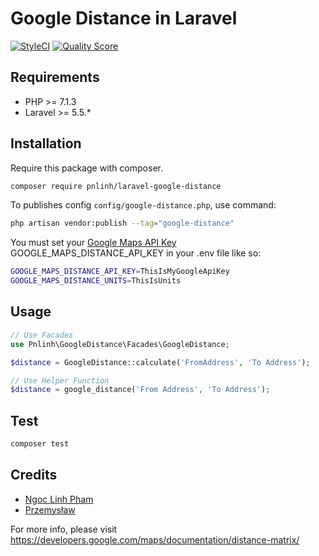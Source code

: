 # Google Distance in Laravel
[![StyleCI](https://github.styleci.io/repos/155349271/shield?branch=master)](https://github.styleci.io/repos/155349271)
[![Quality Score](https://img.shields.io/scrutinizer/quality/g/pnlinh/laravel-google-distance.svg?style=flat-square)](https://scrutinizer-ci.com/g/pnlinh/laravel-google-distance/)

## Requirements

- PHP >= 7.1.3
- Laravel >= 5.5.*

## Installation

Require this package with composer.

```bash
composer require pnlinh/laravel-google-distance
```

To publishes config `config/google-distance.php`, use command:

```bash
php artisan vendor:publish --tag="google-distance"
```

You must set your [Google Maps API Key](https://developers.google.com/maps/documentation/distance-matrix/get-api-key) GOOGLE_MAPS_DISTANCE_API_KEY in your .env file like so:

```bash
GOOGLE_MAPS_DISTANCE_API_KEY=ThisIsMyGoogleApiKey
GOOGLE_MAPS_DISTANCE_UNITS=ThisIsUnits
```

## Usage

```php
// Use Facades
use Pnlinh\GoogleDistance\Facades\GoogleDistance;

$distance = GoogleDistance::calculate('FromAddress', 'To Address');

// Use Helper Function
$distance = google_distance('From Address', 'To Address');
```

## Test

```bash
composer test
```

## Credits

- [Ngoc Linh Pham](https://github.com/pnlinh)
- [Przemysław](https://github.com/da-sie)

For more info, please visit https://developers.google.com/maps/documentation/distance-matrix/
